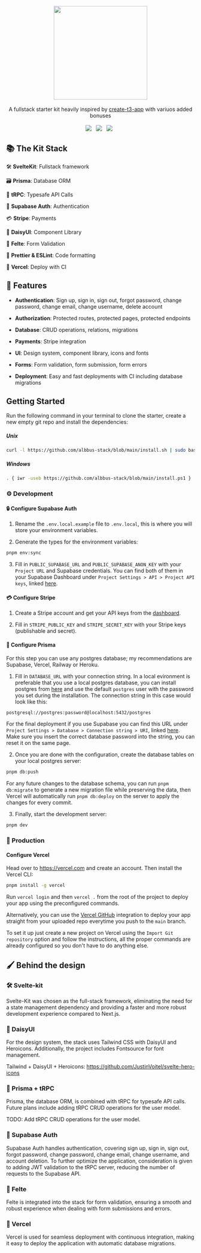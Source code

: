 <p align="center">
     <img src="https://svgshare.com/i/vcw.svg" height="250"/>
     </br> </br>
     A fullstack starter kit heavily inspired by <a href="https://create.t3.gg/">create-t3-app</a> with variuos added bonuses
     </br> </br>
     <img src="https://img.shields.io/badge/TypeScript-007ACC?style=for-the-badge&logo=typescript&logoColor=white"/>&nbsp;&nbsp;
     <img src="https://img.shields.io/badge/Supabase-2A9D69?style=for-the-badge&logo=supabase&logoColor=white"/>&nbsp;&nbsp;
     <img src="https://img.shields.io/badge/Vercel-000000?style=for-the-badge&logo=vercel&logoColor=white"/>&nbsp;&nbsp;
 </p>
  
## 📚 The Kit Stack
  
 🛠️ **SvelteKit**: Fullstack framework
  
 🗃️ **Prisma**: Database ORM
  
 🧹 **tRPC**: Typesafe API Calls
  
 🔐 **Supabase Auth**: Authentication

 💳 **Stripe**: Payments

 🎨 **DaisyUI**: Component Library
  
 📝 **Felte**: Form Validation
  
 📃 **Prettier & ESLint**: Code formatting
  
 🤖 **Vercel**: Deploy with CI
  
## 🔌 Features
  
- **Authentication**: Sign up, sign in, sign out, forgot password, change password, change email, change username, delete account
  
- **Authorization**: Protected routes, protected pages, protected endpoints
  
- **Database**: CRUD operations, relations, migrations

- **Payments**: Stripe integration
  
- **UI**: Design system, component library, icons and fonts
  
- **Forms**: Form validation, form submission, form errors
  
- **Deployment**: Easy and fast deployments with CI including database migrations
  
## Getting Started
  
 Run the following command in your terminal to clone the starter, create a new empty git repo and install the dependencies:

##### Unix

 ```bash
curl -l https://github.com/albbus-stack/blob/main/install.sh | sudo bash
```

##### Windows

 ```bash
. { iwr -useb https://github.com/albbus-stack/blob/main/install.ps1 } | iex; install
```
  
### ⚙️ Development
  
#### 🔒 Configure Supabase Auth
  
 1. Rename the `.env.local.example` file to `.env.local`, this is where you will store your environment variables.
  
 2. Generate the types for the environment variables:
  
 ```bash
 pnpm env:sync 
 ```
  
 3. Fill in `PUBLIC_SUPABASE_URL` and `PUBLIC_SUPABASE_ANON_KEY` with your `Project URL` and Supabase credentials. You can find both of them in your Supabase Dashboard under `Project Settings > API > Project API keys`, linked [here](https://supabase.com/dashboard/project/_/settings/api).

#### 💳 Configure Stripe

 1. Create a Stripe account and get your API keys from the [dashboard](https://dashboard.stripe.com/test/apikeys).
  
 2. Fill in `STRIPE_PUBLIC_KEY` and `STRIPE_SECRET_KEY` with your Stripe keys (publishable and secret).
  
#### 🔋 Configure Prisma
  
 For this step you can use any postgres database; my recommendations are Supabase, Vercel, Railway or Heroku.
  
 1. Fill in `DATABASE_URL` with your connection string. In a local evironment is preferable that you use a local postgres database, you can install postgres from [here](https://www.postgresql.org/download/) and use the default `postgres` user with the password you set during the installation. The connection string in this case would look like this:
  
 ```bash
 postgresql://postgres:password@localhost:5432/postgres 
 ```
  
 For the final deployment if you use Supabase you can find this URL under `Project Settings > Database > Connection string > URI`, linked [here](https://supabase.com/dashboard/project/_/settings/database). Make sure you insert the correct database password into the string, you can reset it on the same page.
  
 2. Once you are done with the configuration, create the database tables on your local postgres server:
  
 ```bash
 pnpm db:push 
 ```
  
 For any future changes to the database schema, you can run `pnpm db:migrate` to generate a new migration file while preserving the data, then Vercel will automatically run `pnpm db:deploy` on the server to apply the changes for every commit.
  
 3. Finally, start the development server:
  
 ```bash
 pnpm dev 
 ```
  
### 🚀 Production
  
#### Configure Vercel
  
 Head over to <https://vercel.com> and create an account. Then install the Vercel CLI:
  
 ```bash
 pnpm install -g vercel 
 ```
  
 Run `vercel login` and then `vercel .` from the root of the project to deploy your app using the preconfigured commands.
  
 Alternatively, you can use the [Vercel GitHub](https://vercel.com/docs/git-integrations) integration to deploy your app straight from your uploaded repo everytime you push to the `main` branch.
  
 To set it up just create a new project on Vercel using the `Import Git repository` option and follow the instructions, all the proper commands are already configured so you don't have to do anything else.
  
## 🖌️ Behind the design

### 🛠️ Svelte-kit

 Svelte-Kit was chosen as the full-stack framework, eliminating the need for a state management dependency and providing a faster and more robust development experience compared to Next.js.

### 🎨 DaisyUI

 For the design system, the stack uses Tailwind CSS with DaisyUI and Heroicons. Additionally, the project includes Fontsource for font management.

 Tailwind + DaisyUI + Heroicons: <https://github.com/JustinVoitel/svelte-hero-icons>

### 🧹 Prisma + tRPC

 Prisma, the database ORM, is combined with tRPC for typesafe API calls. Future plans include adding tRPC CRUD operations for the user model.

TODO: Add tRPC CRUD operations for the user model.

### 🔐 Supabase Auth

 Supabase Auth handles authentication, covering sign up, sign in, sign out, forgot password, change password, change email, change username, and account deletion. To further optimize the application, consideration is given to adding JWT validation to the tRPC server, reducing the number of requests to the Supabase API.

### 📝 Felte

 Felte is integrated into the stack for form validation, ensuring a smooth and robust experience when dealing with form submissions and errors.

### 🤖 Vercel

 Vercel is used for seamless deployment with continuous integration, making it easy to deploy the application with automatic database migrations.

